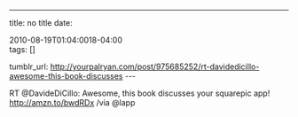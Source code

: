 ---
title: no title
date:

 2010-08-19T01:04:0018-04:00  
tags:  []

tumblr_url:
http://yourpalryan.com/post/975685252/rt-davidedicillo-awesome-this-book-discusses
\-\--

RT \@DavideDiCillo: Awesome, this book discusses your squarepic app!
<http://amzn.to/bwdRDx> /via \@lapp
